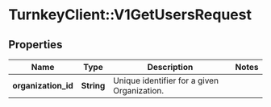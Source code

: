 # TurnkeyClient::V1GetUsersRequest

## Properties
Name | Type | Description | Notes
------------ | ------------- | ------------- | -------------
**organization_id** | **String** | Unique identifier for a given Organization. | 

